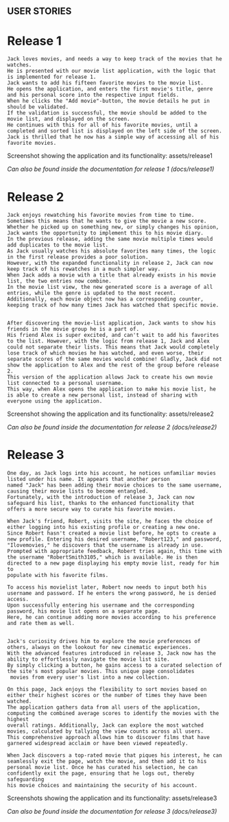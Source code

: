 ## USER STORIES

# Release 1

    Jack loves movies, and needs a way to keep track of the movies that he watches. 
    He is presented with our movie list application, with the logic that is implemented for release 1. 
    Jack wants to add his fifteen favorite movies to the movie list. 
    He opens the application, and enters the first movie's title, genre and his personal score into the respective input fields. 
    When he clicks the "Add movie"-button, the movie details he put in should be validated. 
    If the validation is successful, the movie should be added to the movie list, and displayed on the screen. 
    He continues with this for all of his favorite movies, until a completed and sorted list is displayed on the left side of the screen. 
    Jack is thrilled that he now has a simple way of accessing all of his favorite movies.

    
Screenshot showing the application and its functionality: assets/release1

_Can also be found inside the documentation for release 1 (docs/release1)_

# Release 2

    Jack enjoys rewatching his favorite movies from time to time. Sometimes this means that he wants to give the movie a new score. 
    Whether he picked up on something new, or simply changes his opinion, Jack wants the opportunity to implement this to his movie diary. 
    In the previous release, adding the same movie multiple times would add duplicates to the movie list. 
    As Jack usually watches his absolute favorites many times, the logic in the first release provides a poor solution. 
    However, with the expanded functionality in release 2, Jack can now keep track of his rewatches in a much simpler way. 
    When Jack adds a movie with a title that already exists in his movie list, the two entries now combine. 
    In the movie list view, the new generated score is a average of all entries, while the genre is updated to the most recent. 
    Additionally, each movie object now has a corresponding counter, keeping track of how many times Jack has watched that specific movie.


    After discovering the movie-list application, Jack wants to show his friends in the movie group he is a part of. 
    His friend Alex is super excited, and can't wait to add his favorites to the list. However, with the logic from release 1, Jack and Alex 
    could not separate their lists. This means that Jack would completely lose track of which movies he has watched, and even worse, their 
    separate scores of the same movies would combine! Gladly, Jack did not show the application to Alex and the rest of the group before release 2. 
    This version of the application allows Jack to create his own movie list connected to a personal username. 
    This way, when Alex opens the application to make his movie list, he is able to create a new personal list, instead of sharing with everyone using the application. 


Screenshot showing the application and its functionality: assets/release2

_Can also be found inside the documentation for release 2 (docs/release2)_

# Release 3

    One day, as Jack logs into his account, he notices unfamiliar movies listed under his name. It appears that another person 
    named "Jack" has been adding their movie choices to the same username, causing their movie lists to become entangled. 
    Fortunately, with the introduction of release 3, Jack can now safeguard his list, thanks to the enhanced functionality that 
    offers a more secure way to curate his favorite movies. 
    
    When Jack's friend, Robert, visits the site, he faces the choice of either logging into his existing profile or creating a new one. 
    Since Robert hasn't created a movie list before, he opts to create a new profile. Entering his desired username, "Robert123," and password, 
    "Ilovemovies," he discovers that the username is already in use. Prompted with appropriate feedback, Robert tries again, this time with 
    the username "RobertSmith3105," which is available. He is then directed to a new page displaying his empty movie list, ready for him to 
    populate with his favorite films.

    To access his movielist later, Robert now needs to input both his username and password. If he enters the wrong password, he is denied access. 
    Upon successfully entering his username and the corresponding password, his movie list opens on a separate page. 
    Here, he can continue adding more movies according to his preference and rate them as well.


    Jack's curiosity drives him to explore the movie preferences of others, always on the lookout for new cinematic experiences. 
    With the advanced features introduced in release 3, Jack now has the ability to effortlessly navigate the movie list site. 
    By simply clicking a button, he gains access to a curated selection of the site's most popular movies. This unique page consolidates
     movies from every user's list into a new collection.

    On this page, Jack enjoys the flexibility to sort movies based on either their highest scores or the number of times they have been watched. 
    The application gathers data from all users of the application, computing the combined average scores to identify the movies with the highest 
    overall ratings. Additionally, Jack can explore the most watched movies, calculated by tallying the view counts across all users. 
    This comprehensive approach allows him to discover films that have garnered widespread acclaim or have been viewed repeatedly.

    When Jack discovers a top-rated movie that piques his interest, he can seamlessly exit the page, watch the movie, and then add it to his 
    personal movie list. Once he has curated his selection, he can confidently exit the page, ensuring that he logs out, thereby safeguarding 
    his movie choices and maintaining the security of his account.


Screenshots showing the application and its functionality: assets/release3

_Can also be found inside the documentation for release 3 (docs/release3)_